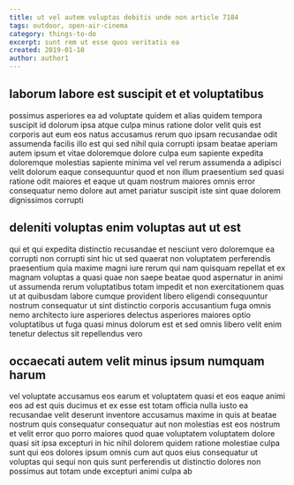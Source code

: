 ```yaml
---
title: ut vel autem voluptas debitis unde non article 7184
tags: outdoor, open-air-cinema
category: things-to-do
excerpt: sunt rem ut esse quos veritatis ea
created: 2019-01-10
author: author1
---
```


## laborum labore est suscipit et et voluptatibus

possimus asperiores ea ad voluptate quidem et alias quidem tempora suscipit id dolorum ipsa atque culpa minus ratione dolor velit quis est corporis aut eum eos natus accusamus rerum quo ipsam recusandae odit assumenda facilis illo est qui sed nihil quia corrupti ipsam beatae aperiam autem ipsum et vitae doloremque dolore culpa eum sapiente expedita doloremque molestias sapiente minima vel vel rerum assumenda a adipisci velit dolorum eaque consequuntur quod et non illum praesentium sed quasi ratione odit maiores et eaque ut quam nostrum maiores omnis error consequatur nemo dolore aut amet pariatur suscipit iste sint quae dolorem dignissimos corrupti

## deleniti voluptas enim voluptas aut ut est

qui et qui expedita distinctio recusandae et nesciunt vero doloremque ea corrupti non corrupti sint hic ut sed quaerat non voluptatem perferendis praesentium quia maxime magni iure rerum qui nam quisquam repellat et ex magnam voluptas a quasi quae non saepe beatae quod aspernatur in animi ut assumenda rerum voluptatibus totam impedit et non exercitationem quas ut at quibusdam labore cumque provident libero eligendi consequuntur nostrum consequatur ut sint distinctio corporis accusantium fuga omnis nemo architecto iure asperiores delectus asperiores maiores optio voluptatibus ut fuga quasi minus dolorum est et sed omnis libero velit enim tenetur delectus sit repellendus vero

## occaecati autem velit minus ipsum numquam harum

vel voluptate accusamus eos earum et voluptatem quasi et eos eaque animi eos ad est quis ducimus et ex esse est totam officia nulla iusto ea recusandae velit deserunt inventore accusamus maxime in quis at beatae nostrum quis consequatur consequatur aut non molestias est eos nostrum et velit error quo porro maiores quod quae voluptatem voluptatem dolore quasi sit ipsa excepturi in hic nihil dolorem quidem ratione molestiae culpa sunt qui eos dolores ipsum omnis cum aut quos eius consequatur ut voluptas qui sequi non quis sunt perferendis ut distinctio dolores non possimus aut totam unde excepturi animi culpa ab
